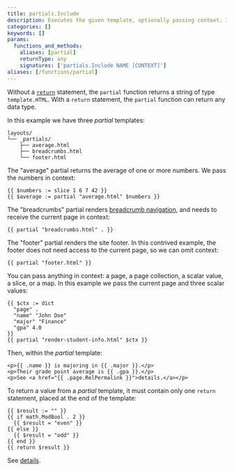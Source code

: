 ```yaml
---
title: partials.Include
description: Executes the given template, optionally passing context. If the  partial template contains a return statement, returns the given value, else returns the rendered output.
categories: []
keywords: []
params:
  functions_and_methods:
    aliases: [partial]
    returnType: any
    signatures: ['partials.Include NAME [CONTEXT]']
aliases: [/functions/partial]
---
```


Without a [`return`] statement, the `partial` function returns a string of type `template.HTML`. With a `return` statement, the `partial` function can return any data type.

[`return`]: /functions/go-template/return/

In this example we have three _partial_ templates:

```text
layouts/
└── _partials/
    ├── average.html
    ├── breadcrumbs.html
    └── footer.html
```

The "average" partial returns the average of one or more numbers. We pass the numbers in context:

```go-html-template
{{ $numbers := slice 1 6 7 42 }}
{{ $average := partial "average.html" $numbers }}
```

The "breadcrumbs" partial renders [breadcrumb navigation], and needs to receive the current page in context:

```go-html-template
{{ partial "breadcrumbs.html" . }}
```

The "footer" partial renders the site footer. In this contrived example, the footer does not need access to the current page, so we can omit context:

```go-html-template
{{ partial "footer.html" }}
```

You can pass anything in context: a page, a page collection, a scalar value, a slice, or a map. In this example we pass the current page and three scalar values:

```go-html-template
{{ $ctx := dict 
  "page" .
  "name" "John Doe" 
  "major" "Finance"
  "gpa" 4.0
}}
{{ partial "render-student-info.html" $ctx }}
```

Then, within the _partial_ template:

```go-html-template
<p>{{ .name }} is majoring in {{ .major }}.</p>
<p>Their grade point average is {{ .gpa }}.</p>
<p>See <a href="{{ .page.RelPermalink }}">details.</a></p>
```

To return a value from a _partial_ template, it must contain only one `return` statement, placed at the end of the template:

```go-html-template
{{ $result := "" }}
{{ if math.ModBool . 2 }}
  {{ $result = "even" }}
{{ else }}
  {{ $result = "odd" }}
{{ end }}
{{ return $result }}
```

See&nbsp;[details][`return`].

[`return`]: /functions/go-template/return/

[breadcrumb navigation]: /content-management/sections/#ancestors-and-descendants
[details]: /functions/go-template/return/
